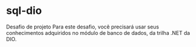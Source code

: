 # sql-dio
Desafio de projeto 
Para este desafio, você precisará usar seus conhecimentos adquiridos no módulo de banco de dados, da trilha .NET da DIO.
